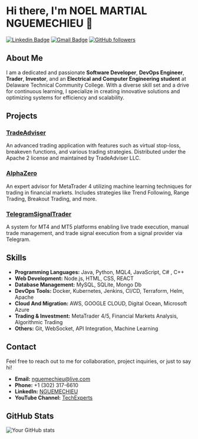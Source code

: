 
# Hi there, I'm NOEL MARTIAL NGUEMECHIEU 👋

[![Linkedin Badge](https://img.shields.io/badge/-nguemechieu-blue?style=flat-square&logo=Linkedin&logoColor=white&link=https://www.linkedin.com/in/nguemechieu/)](https://www.linkedin.com/in/NGUEMECHIEU/)
[![Gmail Badge](https://img.shields.io/badge/-noelmartialnguemechieu@gmail.com-D14836?style=flat-square&logo=Gmail&logoColor=white&link=mailto:noelmartialnguemechieu@gmail.com)](noelmartialnguemechieu@gmail.com)
[![GitHub followers](https://img.shields.io/github/followers/nguemechieu?label=Follow&style=social)](https://github.com/nguemechieu)

## About Me

I am a dedicated and passionate **Software Developer**, **DevOps Engineer**, **Trader**, **Investor**, and an **Electrical and Computer Engineering student** at Delaware Technical Community College. With a diverse skill set and a drive for continuous learning, I specialize in creating innovative solutions and optimizing systems for efficiency and scalability.

## Projects

### [TradeAdviser](https://github.com/nguemechieu/TradeAdviser)
An advanced trading application with features such as virtual stop-loss, breakeven functions, and various trading strategies. Distributed under the Apache 2 license and maintained by TradeAdviser LLC.

### [AlphaZero](https://github.com/nguemechieu/alphazero)
An expert advisor for MetaTrader 4 utilizing machine learning techniques for trading in financial markets. Includes strategies like Trend Following, Range Trading, Breakout Trading, and more.

### [TelegramSignalTrader](https://github.com/nguemechieu/TelegramSignalTrader)
A system for MT4 and MT5 platforms enabling live trade execution, manual trade management, and trade signal execution from a signal provider via Telegram.

## Skills

- **Programming Languages:** Java, Python, MQL4, JavaScript, C# , C++
- **Web Development:** Node.js, HTML, CSS, REACT
- **Database Management:** MySQL, SQLite, Mongo Db
- **DevOps Tools:** Docker, Kubernetes, Jenkins, CI/CD, Terraform, Helm, Apache
- **Cloud And Migration:** AWS, GOOGLE CLOUD, Digital Ocean, Microsoft Azure
- **Trading & Investment:** MetaTrader 4/5, Financial Markets Analysis, Algorithmic Trading
- **Others:** Git, WebSocket, API Integration, Machine Learning

## Contact

Feel free to reach out to me for collaboration, project inquiries, or just to say hi!

- **Email:** [nguemechieu@live.com](mailto:nguemechieu@live.com)
- **Phone:** +1 (302) 317-6610
- **LinkedIn:** [NGUEMECHIEU](https://www.linkedin.com/in/nguemechieu/)
- **YouTube Channel:** [TechExperts](https://www.youtube.com/channel/TechExperts)

## GitHub Stats

![Your GitHub stats](https://github-readme-stats.vercel.app/api?username=nguemechieu&show_icons=true&theme=radical)


